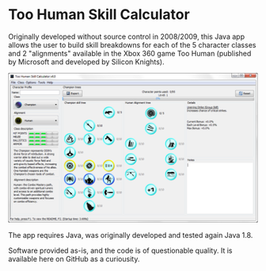 # Too Human Skill Calculator

Originally developed without source control in 2008/2009, this Java app allows the user to build skill breakdowns for each of the 5 character classes and 2 "alignments" available in the Xbox 360 game Too Human (published by Microsoft and developed by Silicon Knights).

![Too Human Skill Calculator](site/calc.png "Too Human Skill Calculator")

The app requires Java, was originally developed and tested again Java 1.8.

Software provided as-is, and the code is of questionable quality. It is available here on GitHub as a curiousity.
